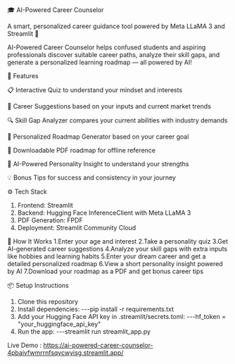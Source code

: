 🎓 AI-Powered Career Counselor

A smart, personalized career guidance tool powered by Meta LLaMA 3 and Streamlit 🚀

AI-Powered Career Counselor helps confused students and aspiring professionals discover suitable career paths, analyze their skill gaps, and generate a personalized learning roadmap — all powered by AI!

🧠 Features

📋 Interactive Quiz to understand your mindset and interests

💼 Career Suggestions based on your inputs and current market trends

🔍 Skill Gap Analyzer compares your current abilities with industry demands

📍 Personalized Roadmap Generator based on your career goal

📄 Downloadable PDF roadmap for offline reference

🧠 AI-Powered Personality Insight to understand your strengths

💡 Bonus Tips for success and consistency in your journey

⚙️ Tech Stack
1. Frontend: Streamlit
2. Backend: Hugging Face InferenceClient with Meta LLaMA 3
3. PDF Generation: FPDF
4. Deployment: Streamlit Community Cloud

🚀 How It Works
1.Enter your age and interest
2.Take a personality quiz
3.Get AI-generated career suggestions
4.Analyze your skill gaps with extra inputs like hobbies and learning habits
5.Enter your dream career and get a detailed personalized roadmap
6.View a short personality insight powered by AI
7.Download your roadmap as a PDF and get bonus career tips

📦 Setup Instructions
1. Clone this repository
2. Install dependencies: ---pip install -r requirements.txt
3. Add your Hugging Face API key in .streamlit/secrets.toml:  ---hf_token = "your_huggingface_api_key"
4. Run the app: ---streamlit run streamlit_app.py

Live Demo : https://ai-powered-career-counselor-4pbaivfwmrrnfsqycwyisg.streamlit.app/

